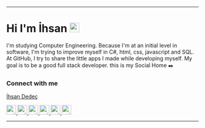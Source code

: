 <hr>

<h1> Hi I'm İhsan <a rel="nofollow"><img src="https://camo.githubusercontent.com/e8e7b06ecf583bc040eb60e44eb5b8e0ecc5421320a92929ce21522dbc34c891/68747470733a2f2f6d656469612e67697068792e636f6d2f6d656469612f6876524a434c467a6361737252346961377a2f67697068792e676966" width="25px" data-canonical-src="https://media.giphy.com/media/hvRJCLFzcasrR4ia7z/giphy.gif" style="max-width:100%;"></a>  </h1>

  <p> I'm studying Computer Engineering. Because I'm at an initial level in software, I'm trying to improve myself in C#, html, css, javascript and SQL. At GitHub, I try to share the little apps I made while developing myself. My goal is to be a good full stack developer. this is my Social Home ✒️ </p>
  
  <h3> Connect with me  </h3>
  <div class="badge-base LI-profile-badge" data-locale="tr_TR" data-size="medium" data-theme="dark" data-type="VERTICAL" data-vanity="ihsan-dedeç-6402b11a7" data-version="v1"><a class="badge-base__link LI-simple-link" href="https://tr.linkedin.com/in/ihsan-dede%C3%A7-6402b11a7?trk=profile-badge">İhsan Dedeç</a></div>
              
  
  <p> 
  <a href="https://mail.google.com/ddcihsan@gmail.com" rel="nofollow">
  <img alt="guilyx | mail" width=25px" padding="15px" src="https://image.flaticon.com/icons/png/512/2965/2965306.png" style="max-width:100%;">
  </a>
  <a href="https://www.instagram.com/ihsan.ddc/?hl=tr" rel="nofollow">
  <img alt="guilyx | instagram" width="25px" src="https://image.flaticon.com/icons/png/512/1409/1409946.png" style="max-width:100%;">
  </a>
  <a href="https://www.linkedin.com/in/ihsan-dede%C3%A7-6402b11a7/" rel="nofollow">
  <img alt="guilyx | linkedin" width="25px" src="https://image.flaticon.com/icons/png/512/1409/1409945.png" style="max-width:100%;">
  </a>
  <a href="https://twitter.com/DedecIhsan" rel="nofollow">
  <img alt="guilyx | Twitter" width="25px" src="https://image.flaticon.com/icons/png/512/1409/1409937.png" style="max-width:100%;">
  </a>
  <a href="https://github.com/ihsandedec" rel="nofollow">
  <img alt="guilyx | github" width="25px" src="https://image.flaticon.com/icons/png/512/25/25657.png" style="max-width:100%;">
  </a>
   <a href="https://ddcihsan.medium.com/" rel="nofollow">
  <img alt="guilyx | medium" width="25px" src="https://image.flaticon.com/icons/png/512/2111/2111543.png" style="max-width:100%;">
  </a>                                       
</p>
<hr>
                                                                                                                             



                                                                                                                                




